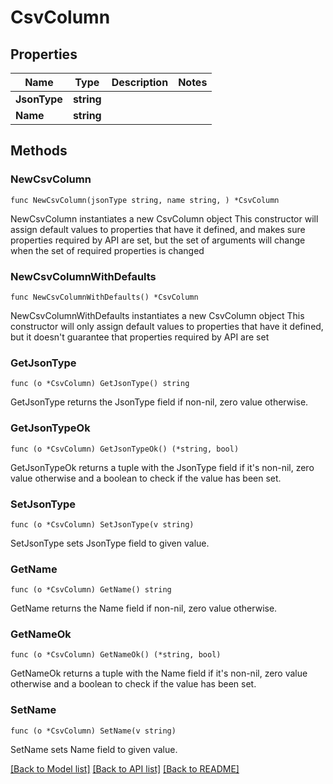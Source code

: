 # CsvColumn

## Properties

Name | Type | Description | Notes
------------ | ------------- | ------------- | -------------
**JsonType** | **string** |  | 
**Name** | **string** |  | 

## Methods

### NewCsvColumn

`func NewCsvColumn(jsonType string, name string, ) *CsvColumn`

NewCsvColumn instantiates a new CsvColumn object
This constructor will assign default values to properties that have it defined,
and makes sure properties required by API are set, but the set of arguments
will change when the set of required properties is changed

### NewCsvColumnWithDefaults

`func NewCsvColumnWithDefaults() *CsvColumn`

NewCsvColumnWithDefaults instantiates a new CsvColumn object
This constructor will only assign default values to properties that have it defined,
but it doesn't guarantee that properties required by API are set

### GetJsonType

`func (o *CsvColumn) GetJsonType() string`

GetJsonType returns the JsonType field if non-nil, zero value otherwise.

### GetJsonTypeOk

`func (o *CsvColumn) GetJsonTypeOk() (*string, bool)`

GetJsonTypeOk returns a tuple with the JsonType field if it's non-nil, zero value otherwise
and a boolean to check if the value has been set.

### SetJsonType

`func (o *CsvColumn) SetJsonType(v string)`

SetJsonType sets JsonType field to given value.


### GetName

`func (o *CsvColumn) GetName() string`

GetName returns the Name field if non-nil, zero value otherwise.

### GetNameOk

`func (o *CsvColumn) GetNameOk() (*string, bool)`

GetNameOk returns a tuple with the Name field if it's non-nil, zero value otherwise
and a boolean to check if the value has been set.

### SetName

`func (o *CsvColumn) SetName(v string)`

SetName sets Name field to given value.



[[Back to Model list]](../README.md#documentation-for-models) [[Back to API list]](../README.md#documentation-for-api-endpoints) [[Back to README]](../README.md)


